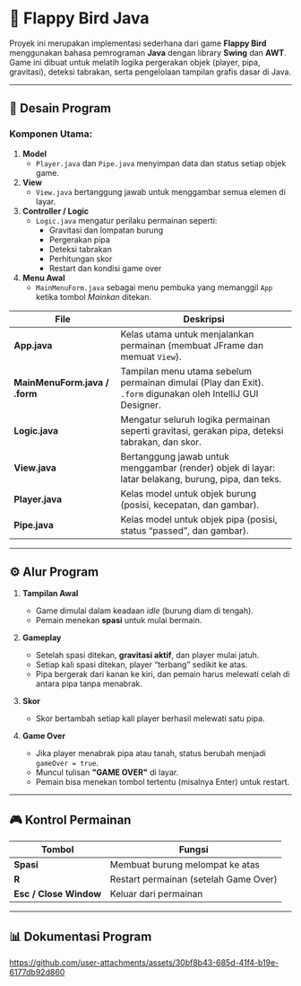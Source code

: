 # 🐤 Flappy Bird Java

Proyek ini merupakan implementasi sederhana dari game **Flappy Bird** menggunakan bahasa pemrograman **Java** dengan library **Swing** dan **AWT**.  
Game ini dibuat untuk melatih logika pergerakan objek (player, pipa, gravitasi), deteksi tabrakan, serta pengelolaan tampilan grafis dasar di Java.

---

## 🎨 Desain Program

### Komponen Utama:

1. **Model**
   - `Player.java` dan `Pipe.java` menyimpan data dan status setiap objek game.
2. **View**
   - `View.java` bertanggung jawab untuk menggambar semua elemen di layar.
3. **Controller / Logic**
   - `Logic.java` mengatur perilaku permainan seperti:
     - Gravitasi dan lompatan burung
     - Pergerakan pipa
     - Deteksi tabrakan
     - Perhitungan skor
     - Restart dan kondisi game over
4. **Menu Awal**
   - `MainMenuForm.java` sebagai menu pembuka yang memanggil `App` ketika tombol _Mainkan_ ditekan.

| File                          | Deskripsi                                                                                                    |
| ----------------------------- | ------------------------------------------------------------------------------------------------------------ |
| **App.java**                  | Kelas utama untuk menjalankan permainan (membuat JFrame dan memuat `View`).                                  |
| **MainMenuForm.java / .form** | Tampilan menu utama sebelum permainan dimulai (Play dan Exit). `.form` digunakan oleh IntelliJ GUI Designer. |
| **Logic.java**                | Mengatur seluruh logika permainan seperti gravitasi, gerakan pipa, deteksi tabrakan, dan skor.               |
| **View.java**                 | Bertanggung jawab untuk menggambar (render) objek di layar: latar belakang, burung, pipa, dan teks.          |
| **Player.java**               | Kelas model untuk objek burung (posisi, kecepatan, dan gambar).                                              |
| **Pipe.java**                 | Kelas model untuk objek pipa (posisi, status “passed”, dan gambar).                                          |

---

## ⚙️ Alur Program

1. **Tampilan Awal**
   - Game dimulai dalam keadaan _idle_ (burung diam di tengah).
   - Pemain menekan **spasi** untuk mulai bermain.

2. **Gameplay**
   - Setelah spasi ditekan, **gravitasi aktif**, dan player mulai jatuh.
   - Setiap kali spasi ditekan, player “terbang” sedikit ke atas.
   - Pipa bergerak dari kanan ke kiri, dan pemain harus melewati celah di antara pipa tanpa menabrak.

3. **Skor**
   - Skor bertambah setiap kali player berhasil melewati satu pipa.

4. **Game Over**
   - Jika player menabrak pipa atau tanah, status berubah menjadi `gameOver = true`.
   - Muncul tulisan **"GAME OVER"** di layar.
   - Pemain bisa menekan tombol tertentu (misalnya Enter) untuk restart.

---

## 🎮 Kontrol Permainan

| Tombol                 | Fungsi                                |
| ---------------------- | ------------------------------------- |
| **Spasi**              | Membuat burung melompat ke atas       |
| **R**                  | Restart permainan (setelah Game Over) |
| **Esc / Close Window** | Keluar dari permainan                 |

---

## 📊 Dokumentasi Program

https://github.com/user-attachments/assets/30bf8b43-685d-41f4-b19e-6177db92d860

